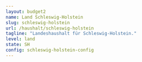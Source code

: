 ```yaml
---
layout: budget2
name: Land Schleswig-Holstein
slug: schleswig-holstein
url: /haushalt/schleswig-holstein
tagline: "Landeshaushalt für Schleswig-Holstein."
level: land
state: SH
config: schleswig-holstein-config
---
```

